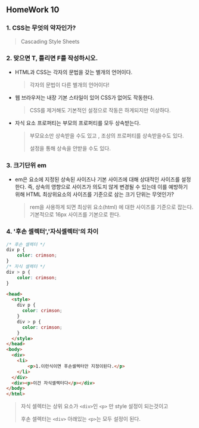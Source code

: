 ## HomeWork 10

### 1. CSS는 무엇의 약자인가?

>Cascading Style Sheets



### 2. 맞으면 T, 틀리면 F를 작성하시오.

* HTML과 CSS는 각자의 문법을 갖는 별개의 언어이다.

  > 각자의 문법이 다른 별개의 언어이다!

* 웹 브라우저는 내장 기본 스타일이 있어 CSS가 없어도 작동한다.

  > CSS를 제거해도 기본적인 설정으로 작동은 하게되지만 이상하다.

* 자식 요소 프로퍼티는 부모의 프로퍼티를 모두 상속받는다.

  >부모요소만 상속받을 수도 있고 , 조상의 프로퍼티를 상속받을수도 있다.
  >
  >설정을 통해 상속을 안받을 수도 있다.



### 3. 크기단위 em

* em은 요소에 지정된 상속된 사이즈나 기본 사이즈에 대해 상대적인 사이즈를 설정한다. 즉, 상속의 영향으로 사이즈가 의도치 않게 변경될 수 있는데 이를 예방하기 위해 HTML 최상위요소의 사이즈를 기준으로 삼는 크기 단위는 무엇인가?

  >rem을 사용하게 되면 최상위 요소(html) 에 대한 사이즈를 기준으로 잡는다. 기본적으로 16px 사이즈를 기본으로 한다.



### 4. '후손 셀렉터','자식셀렉터'의 차이

```CSS
/* 후손 셀렉터 */
div p {
	color: crimson;
}
/* 자식 셀렉터 */
div > p {
	color: crimson;
}
```

```HTML
<head>
  <style>
    div p {
      color: crimson;
    }
    div > p {
      color: crimson;
    }
  </style>
</head>
<body>
  <div>
    <li>
    	<p>1.이런식이면 후손셀렉터만 지정이된다.</p>
    </li>
  </div>
  <div><p>이건 자식셀렉터다</p></div>
</body>
</html>
```

> 자식 셀렉터는 상위 요소가 `<div>`인 `<p>` 만 style 설정이 되는것이고
>
> 후손 셀렉터는 `<div>` 아래있는 `<p>`는 모두 설정이 된다.